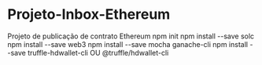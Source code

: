 # Projeto-Inbox-Ethereum
Projeto de publicação de contrato Ethereum
npm init
npm install --save solc
npm install --save web3
npm install --save mocha ganache-cli
npm install --save truffle-hdwallet-cli OU @truffle/hdwallet-cli
